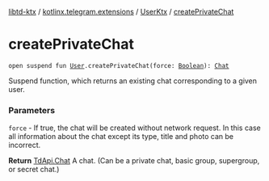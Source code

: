 [libtd-ktx](../../index.md) / [kotlinx.telegram.extensions](../index.md) / [UserKtx](index.md) / [createPrivateChat](./create-private-chat.md)

# createPrivateChat

`open suspend fun `[`User`](https://tdlibx.github.io/td/docs/org/drinkless/td/libcore/telegram/TdApi.User.html)`.createPrivateChat(force: `[`Boolean`](https://kotlinlang.org/api/latest/jvm/stdlib/kotlin/-boolean/index.html)`): `[`Chat`](https://tdlibx.github.io/td/docs/org/drinkless/td/libcore/telegram/TdApi.Chat.html)

Suspend function, which returns an existing chat corresponding to a given user.

### Parameters

`force` - If true, the chat will be created without network request. In this case all
information about the chat except its type, title and photo can be incorrect.

**Return**
[TdApi.Chat](https://tdlibx.github.io/td/docs/org/drinkless/td/libcore/telegram/TdApi.Chat.html) A chat. (Can be a private chat, basic group, supergroup, or secret chat.)

